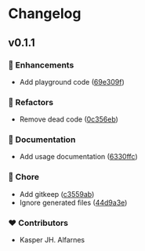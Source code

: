 # Changelog


## v0.1.1


### 🚀 Enhancements

- Add playground code ([69e309f](https://github.com/kasperjha/nuxt-strapi-zone-utils/commit/69e309f))

### 💅 Refactors

- Remove dead code ([0c356eb](https://github.com/kasperjha/nuxt-strapi-zone-utils/commit/0c356eb))

### 📖 Documentation

- Add usage documentation ([6330ffc](https://github.com/kasperjha/nuxt-strapi-zone-utils/commit/6330ffc))

### 🏡 Chore

- Add gitkeep ([c3559ab](https://github.com/kasperjha/nuxt-strapi-zone-utils/commit/c3559ab))
- Ignore generated files ([44d9a3e](https://github.com/kasperjha/nuxt-strapi-zone-utils/commit/44d9a3e))

### ❤️ Contributors

- Kasper JH. Alfarnes

